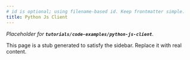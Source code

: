 ```yaml
---
# id is optional; using filename-based id. Keep frontmatter simple.
title: Python Js Client
---
```


_Placeholder for **`tutorials/code-examples/python-js-client`**._

This page is a stub generated to satisfy the sidebar.
Replace it with real content.
